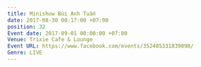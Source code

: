 ```yaml
---
title: Minishow Bùi Anh Tuấn
date: 2017-08-30 00:17:00 +07:00
position: 32
Event date: 2017-09-01 00:00:00 +07:00
Venue: Trixie Cafe & Lounge
Event URL: https://www.facebook.com/events/352485331839098/
Genre: LIVE
---
```


